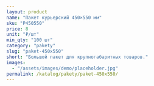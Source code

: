 ```yaml
---
layout: product
name: "Пакет курьерский 450×550 мм"
sku: "P450550"
price: 8
unit: "₽/шт"
min_qty: "100 шт"
category: "pakety"
slug: "paket-450x550"
short: "Большой пакет для крупногабаритных товаров."
images:
  - "/assets/images/demo/placeholder.jpg"
permalink: /katalog/pakety/paket-450x550/
---
```

